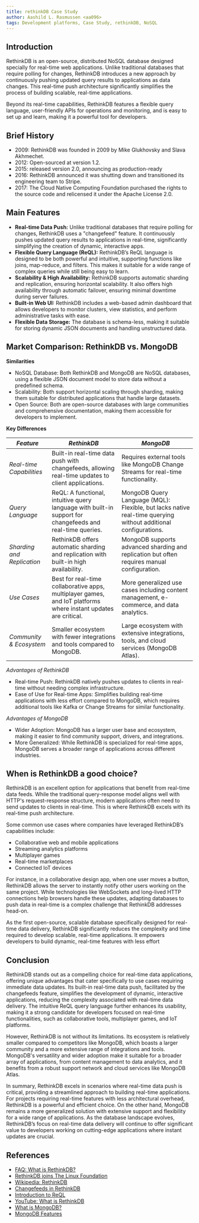 ```yaml
---
title: rethinkDB Case Study
author: Aashild L. Rasmussen <aa096>
tags: Development platforms, Case Study, rethinkDB, NoSQL 
---
```


## Introduction

RethinkDB is an open-source, distributed NoSQL database designed specially for real-time web applications. Unlike traditional databases that require polling for changes, RethinkDB introduces a new approach by continuously pushing updated query results to applications as data changes. This real-time push architecture significantly simplifies the process of building scalable, real-time applications.

Beyond its real-time capabilities, RethinkDB features a flexible query language, user-friendly APIs for operations and monitoring, and is easy to set up and learn, making it a powerful tool for developers.

## Brief History

- 2009: RethinkDB was founded in 2009 by Mike Glukhovsky and Slava Akhmechet.
- 2012: Open-sourced at version 1.2.
- 2015: released version 2.0, announcing as production-ready
- 2016: RethinkDB announced it was shutting down and transitioned its engineering team to Stripe.
- 2017: The Cloud Native Computing Foundation purchased the rights to the source code and relicensed it under the Apache License 2.0.


## Main Features

- **Real-time Data Push:** Unlike traditional databases that require polling for changes, RethinkDB uses a "changefeed" feature. It continuously pushes updated query results to applications in real-time, significantly simplifying the creation of dynamic, interactive apps.
- **Flexible Query Language (ReQL):** RethinkDB’s ReQL language is designed to be both powerful and intuitive, supporting functions like joins, map-reduce, and filters. This makes it suitable for a wide range of complex queries while still being easy to learn.
- **Scalability & High Availability:** RethinkDB supports automatic sharding and replication, ensuring horizontal scalability. It also offers high availability through automatic failover, ensuring minimal downtime during server failures.
- **Built-in Web UI:**  RethinkDB includes a web-based admin dashboard that allows developers to monitor clusters, view statistics, and perform administrative tasks with ease.
- **Flexible Data Storage:** The database is schema-less, making it suitable for storing dynamic JSON documents and handling unstructured data.


## Market Comparison: RethinkDB vs. MongoDB

**Similarities**

- NoSQL Database: Both RethinkDB and MongoDB are NoSQL databases, using a flexible JSON document model to store data without a predefined schema.
- Scalability: Both support horizontal scaling through sharding, making them suitable for distributed applications that handle large datasets.
- Open Source: Both are open-source databases with large communities and comprehensive documentation, making them accessible for developers to implement.

**Key Differences**

| *Feature* | *RethinkDB* | *MongoDB* |
|---|---|---|
| *Real-time Capabilities* | Built-in real-time data push with changefeeds, allowing real-time updates to client applications. | Requires external tools like MongoDB Change Streams for real-time functionality. |
| *Query Language* | ReQL: A functional, intuitive query language with built-in support for changefeeds and real-time queries. | MongoDB Query Language (MQL): Flexible, but lacks native real-time querying without additional configurations. |
| *Sharding and Replication* | RethinkDB offers automatic sharding and replication with built-in high availability. | MongoDB supports advanced sharding and replication but often requires manual configuration. |
| *Use Cases* | Best for real-time collaborative apps, multiplayer games, and IoT platforms where instant updates are critical. | More generalized use cases including content management, e-commerce, and data analytics. |
| *Community & Ecosystem* | Smaller ecosystem with fewer integrations and tools compared to MongoDB. | Large ecosystem with extensive integrations, tools, and cloud services (MongoDB Atlas). |

*Advantages of RethinkDB*
- Real-time Push: RethinkDB natively pushes updates to clients in real-time without needing complex infrastructure.
- Ease of Use for Real-time Apps: Simplifies building real-time applications with less effort compared to MongoDB, which requires additional tools like Kafka or Change Streams for similar functionality.

*Advantages of MongoDB*
- Wider Adoption: MongoDB has a larger user base and ecosystem, making it easier to find community support, drivers, and integrations.
- More Generalized: While RethinkDB is specialized for real-time apps, MongoDB serves a broader range of applications across different industries.

## When is RethinkDB a good choice? 

RethinkDB is an excellent option for applications that benefit from real-time data feeds. While the traditional query-response model aligns well with HTTP's request-response structure, modern applications often need to send updates to clients in real-time. This is where RethinkDB excels with its real-time push architecture.

Some common use cases where companies have leveraged RethinkDB’s capabilities include:

- Collaborative web and mobile applications
- Streaming analytics platforms
- Multiplayer games
- Real-time marketplaces
- Connected IoT devices

For instance, in a collaborative design app, when one user moves a button, RethinkDB allows the server to instantly notify other users working on the same project. While technologies like WebSockets and long-lived HTTP connections help browsers handle these updates, adapting databases to push data in real-time is a complex challenge that RethinkDB addresses head-on.

As the first open-source, scalable database specifically designed for real-time data delivery, RethinkDB significantly reduces the complexity and time required to develop scalable, real-time applications. It empowers developers to build dynamic, real-time features with less effort​


## Conclusion

RethinkDB stands out as a compelling choice for real-time data applications, offering unique advantages that cater specifically to use cases requiring immediate data updates. Its built-in real-time data push, facilitated by the changefeeds feature, simplifies the development of dynamic, interactive applications, reducing the complexity associated with real-time data delivery. The intuitive ReQL query language further enhances its usability, making it a strong candidate for developers focused on real-time functionalities, such as collaborative tools, multiplayer games, and IoT platforms.

However, RethinkDB is not without its limitations. Its ecosystem is relatively smaller compared to competitors like MongoDB, which boasts a larger community and a more extensive range of integrations and tools. MongoDB's versatility and wider adoption make it suitable for a broader array of applications, from content management to data analytics, and it benefits from a robust support network and cloud services like MongoDB Atlas.

In summary, RethinkDB excels in scenarios where real-time data push is critical, providing a streamlined approach to building real-time applications. For projects requiring real-time features with less architectural overhead, RethinkDB is a powerful and efficient choice. On the other hand, MongoDB remains a more generalized solution with extensive support and flexibility for a wide range of applications. As the database landscape evolves, RethinkDB’s focus on real-time data delivery will continue to offer significant value to developers working on cutting-edge applications where instant updates are crucial.

## References

- [FAQ: What is RethinkDB?](https://rethinkdb.com/faq)
- [RethinkDB joins The Linux Foundation](https://rethinkdb.com/blog/rethinkdb-joins-linux-foundation)
- [Wikipedia: RethinkDB](https://en.wikipedia.org/wiki/RethinkDB)
- [Changefeeds in RethinkDB](https://rethinkdb.com/docs/changefeeds/javascript/)
- [Introduction to ReQL](https://rethinkdb.com/docs/introduction-to-reql/)
- [YouTube: What is RethinkDB](https://www.youtube.com/watch?v=qKPKsBNw604)
- [What is MongoDB?](https://www.mongodb.com/docs/manual/)
- [MongoDB Features](https://www.mongodb.com/resources/products/fundamentals/features)

